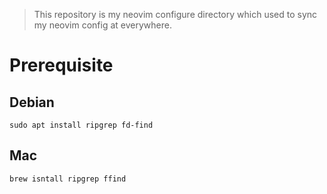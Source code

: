 > This repository is my neovim configure directory which used to sync my neovim config at everywhere.


# Prerequisite

## Debian

```shell
sudo apt install ripgrep fd-find
```

## Mac

```shell
brew isntall ripgrep ffind
```

